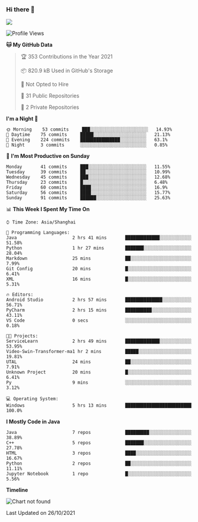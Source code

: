 ### Hi there 👋

<!--
**zhou-ning/zhou-ning** is a ✨ _special_ ✨ repository because its `README.md` (this file) appears on your GitHub profile.

Here are some ideas to get you started:

- 🔭 I’m currently working on ...
- 🌱 I’m currently learning ...
- 👯 I’m looking to collaborate on ...
- 🤔 I’m looking for help with ...
- 💬 Ask me about ...
- 📫 How to reach me: ...
- 😄 Pronouns: ...
- ⚡ Fun fact: ...
-->
![](https://github-readme-stats.vercel.app/api?username=zhou-ning)

<!--START_SECTION:waka-->
![Profile Views](http://img.shields.io/badge/Profile%20Views-0-blue)

**🐱 My GitHub Data** 

> 🏆 353 Contributions in the Year 2021
 > 
> 📦 820.9 kB Used in GitHub's Storage 
 > 
> 🚫 Not Opted to Hire
 > 
> 📜 31 Public Repositories 
 > 
> 🔑 2 Private Repositories  
 > 
**I'm a Night 🦉** 

```text
🌞 Morning    53 commits     ███░░░░░░░░░░░░░░░░░░░░░░   14.93% 
🌆 Daytime    75 commits     █████░░░░░░░░░░░░░░░░░░░░   21.13% 
🌃 Evening    224 commits    ███████████████░░░░░░░░░░   63.1% 
🌙 Night      3 commits      ░░░░░░░░░░░░░░░░░░░░░░░░░   0.85%

```
📅 **I'm Most Productive on Sunday** 

```text
Monday       41 commits     ███░░░░░░░░░░░░░░░░░░░░░░   11.55% 
Tuesday      39 commits     ██░░░░░░░░░░░░░░░░░░░░░░░   10.99% 
Wednesday    45 commits     ███░░░░░░░░░░░░░░░░░░░░░░   12.68% 
Thursday     23 commits     █░░░░░░░░░░░░░░░░░░░░░░░░   6.48% 
Friday       60 commits     ████░░░░░░░░░░░░░░░░░░░░░   16.9% 
Saturday     56 commits     ████░░░░░░░░░░░░░░░░░░░░░   15.77% 
Sunday       91 commits     ██████░░░░░░░░░░░░░░░░░░░   25.63%

```


📊 **This Week I Spent My Time On** 

```text
⌚︎ Time Zone: Asia/Shanghai

💬 Programming Languages: 
Java                     2 hrs 41 mins       █████████████░░░░░░░░░░░░   51.58% 
Python                   1 hr 27 mins        ███████░░░░░░░░░░░░░░░░░░   28.04% 
Markdown                 25 mins             ██░░░░░░░░░░░░░░░░░░░░░░░   7.99% 
Git Config               20 mins             █░░░░░░░░░░░░░░░░░░░░░░░░   6.41% 
XML                      16 mins             █░░░░░░░░░░░░░░░░░░░░░░░░   5.31%

🔥 Editors: 
Android Studio           2 hrs 57 mins       ██████████████░░░░░░░░░░░   56.71% 
PyCharm                  2 hrs 15 mins       ██████████░░░░░░░░░░░░░░░   43.11% 
VS Code                  0 secs              ░░░░░░░░░░░░░░░░░░░░░░░░░   0.18%

🐱‍💻 Projects: 
ServiceLearn             2 hrs 49 mins       █████████████░░░░░░░░░░░░   53.95% 
Video-Swin-Transformer-ma1 hr 2 mins         █████░░░░░░░░░░░░░░░░░░░░   19.81% 
UTAL                     24 mins             ██░░░░░░░░░░░░░░░░░░░░░░░   7.91% 
Unknown Project          20 mins             █░░░░░░░░░░░░░░░░░░░░░░░░   6.41% 
Py                       9 mins              ░░░░░░░░░░░░░░░░░░░░░░░░░   3.12%

💻 Operating System: 
Windows                  5 hrs 13 mins       █████████████████████████   100.0%

```

**I Mostly Code in Java** 

```text
Java                     7 repos             █████████░░░░░░░░░░░░░░░░   38.89% 
C++                      5 repos             ███████░░░░░░░░░░░░░░░░░░   27.78% 
HTML                     3 repos             ████░░░░░░░░░░░░░░░░░░░░░   16.67% 
Python                   2 repos             ██░░░░░░░░░░░░░░░░░░░░░░░   11.11% 
Jupyter Notebook         1 repo              █░░░░░░░░░░░░░░░░░░░░░░░░   5.56%

```


**Timeline**

![Chart not found](https://raw.githubusercontent.com/zhou-ning/zhou-ning/main/charts/bar_graph.png) 


 Last Updated on 26/10/2021
<!--END_SECTION:waka-->
